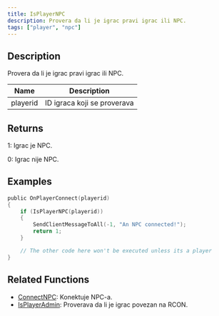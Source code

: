 ```yaml
---
title: IsPlayerNPC
description: Provera da li je igrac pravi igrac ili NPC.
tags: ["player", "npc"]
---
```


<VersionWarn version='SA-MP 0.3a' />

## Description

Provera da li je igrac pravi igrac ili NPC.

| Name     | Description                 |
| -------- | --------------------------- |
| playerid | ID igraca koji se proverava |

## Returns

1: Igrac je NPC.

0: Igrac nije NPC.

## Examples

```c
public OnPlayerConnect(playerid)
{
    if (IsPlayerNPC(playerid))
    {
        SendClientMessageToAll(-1, "An NPC connected!");
        return 1;
    }

    // The other code here won't be executed unless its a player
}
```

## Related Functions

- [ConnectNPC](ConnectNPC.md): Konektuje NPC-a.
- [IsPlayerAdmin](IsPlayerAdmin.md): Proverava da li je igrac povezan na RCON.
